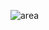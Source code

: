 ![area](https://user-images.githubusercontent.com/25200958/30183496-b148f1c0-942b-11e7-900a-7146a409137b.png)

